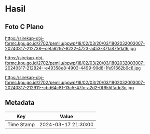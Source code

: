 # Hasil

## Foto C Plano

https://sirekap-obj-formc.kpu.go.id/2702/pemilu/ppwp/18/02/03/20/03/1802032003007-20240317-212738--cefa6297-8222-4723-a453-371a87fe1a16.jpg

https://sirekap-obj-formc.kpu.go.id/2702/pemilu/ppwp/18/02/03/20/03/1802032003007-20240317-212824--e49358e8-4903-4499-90d8-1fe91662b9c8.jpg

https://sirekap-obj-formc.kpu.go.id/2702/pemilu/ppwp/18/02/03/20/03/1802032003007-20240317-212911--cbd64c81-13c5-47fc-a2d2-0f655ffadc3c.jpg


## Metadata

| Key        | Value               |
| ---------- | ------------------- |
| Time Stamp | 2024-03-17 21:30:00 |



